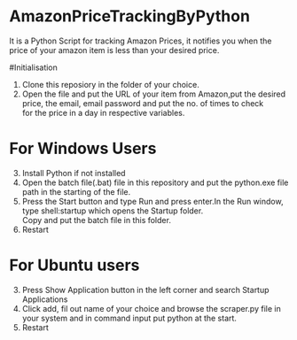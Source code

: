 # AmazonPriceTrackingByPython

It is a Python Script for tracking Amazon Prices, it notifies you when the price of your amazon item is less than your desired price.

#Initialisation

1. Clone this reposiory in the folder of your choice.
2. Open the file and put the URL of your item from Amazon,put the desired price, the email, email password and put the no. of times to check  
   for the price in a day in respective variables.

# For Windows Users

3. Install Python if not installed
4. Open the batch file(.bat) file in this repository and put the python.exe file path in the starting of the file.
5. Press the Start button and type Run and press enter.In the Run window, type shell:startup which opens the Startup folder.  
   Copy and put the batch file in this folder.
6. Restart

# For Ubuntu users

3. Press Show Application button in the left corner and search Startup Applications
4. Click add, fil out name of your choice and browse the scraper.py file in your system and in command input put python at the start.
5. Restart
